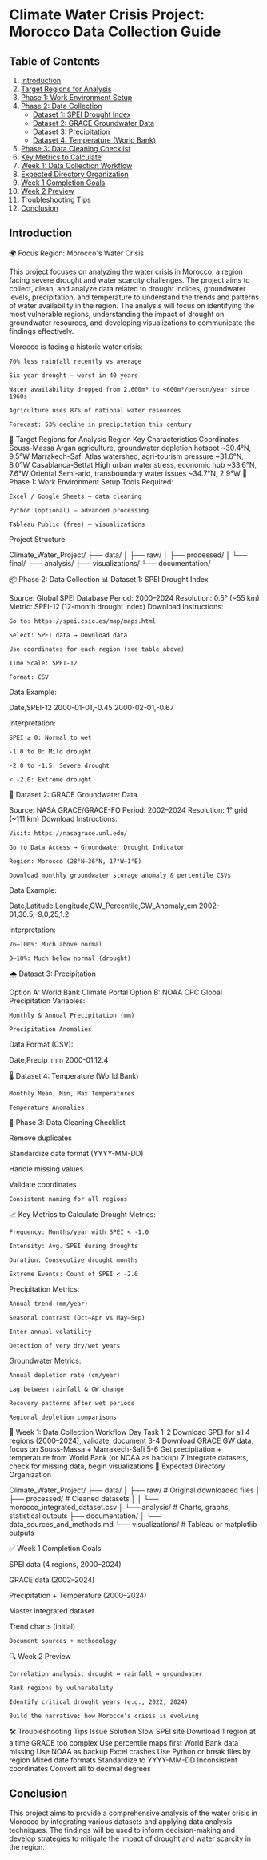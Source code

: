 # Climate Water Crisis Project: Morocco Data Collection Guide

## Table of Contents

1.  [Introduction](#introduction)
2.  [Target Regions for Analysis](#target-regions-for-analysis)
3.  [Phase 1: Work Environment Setup](#phase-1-work-environment-setup)
4.  [Phase 2: Data Collection](#phase-2-data-collection)
    *   [Dataset 1: SPEI Drought Index](#dataset-1-spei-drought-index)
    *   [Dataset 2: GRACE Groundwater Data](#dataset-2-grace-groundwater-data)
    *   [Dataset 3: Precipitation](#dataset-3-precipitation)
    *   [Dataset 4: Temperature (World Bank)](#dataset-4-temperature-world-bank)
5.  [Phase 3: Data Cleaning Checklist](#phase-3-data-cleaning-checklist)
6.  [Key Metrics to Calculate](#key-metrics-to-calculate)
7.  [Week 1: Data Collection Workflow](#week-1-data-collection-workflow)
8.  [Expected Directory Organization](#expected-directory-organization)
9.  [Week 1 Completion Goals](#week-1-completion-goals)
10. [Week 2 Preview](#week-2-preview)
11. [Troubleshooting Tips](#troubleshooting-tips)
12. [Conclusion](#conclusion)

## Introduction

🌍 Focus Region: Morocco's Water Crisis

This project focuses on analyzing the water crisis in Morocco, a region facing severe drought and water scarcity challenges. The project aims to collect, clean, and analyze data related to drought indices, groundwater levels, precipitation, and temperature to understand the trends and patterns of water availability in the region. The analysis will focus on identifying the most vulnerable regions, understanding the impact of drought on groundwater resources, and developing visualizations to communicate the findings effectively.

Morocco is facing a historic water crisis:

    70% less rainfall recently vs average

    Six-year drought – worst in 40 years

    Water availability dropped from 2,600m³ to <600m³/person/year since 1960s

    Agriculture uses 87% of national water resources

    Forecast: 53% decline in precipitation this century

🎯 Target Regions for Analysis
Region	Key Characteristics	Coordinates
Souss-Massa	Argan agriculture, groundwater depletion hotspot	~30.4°N, 9.5°W
Marrakech-Safi	Atlas watershed, agri-tourism pressure	~31.6°N, 8.0°W
Casablanca-Settat	High urban water stress, economic hub	~33.6°N, 7.6°W
Oriental	Semi-arid, transboundary water issues	~34.7°N, 2.9°W
🧰 Phase 1: Work Environment Setup
Tools Required:

    Excel / Google Sheets – data cleaning

    Python (optional) – advanced processing

    Tableau Public (free) – visualizations

Project Structure:

Climate_Water_Project/
├── data/
│   ├── raw/
│   ├── processed/
│   └── final/
├── analysis/
├── visualizations/
└── documentation/

📦 Phase 2: Data Collection
📊 Dataset 1: SPEI Drought Index

Source: Global SPEI Database
Period: 2000–2024
Resolution: 0.5° (~55 km)
Metric: SPEI-12 (12-month drought index)
Download Instructions:

    Go to: https://spei.csic.es/map/maps.html

    Select: SPEI data → Download data

    Use coordinates for each region (see table above)

    Time Scale: SPEI-12

    Format: CSV

Data Example:

Date,SPEI-12
2000-01-01,-0.45
2000-02-01,-0.67

Interpretation:

    SPEI ≥ 0: Normal to wet

    -1.0 to 0: Mild drought

    -2.0 to -1.5: Severe drought

    < -2.0: Extreme drought

🌊 Dataset 2: GRACE Groundwater Data

Source: NASA GRACE/GRACE-FO
Period: 2002–2024
Resolution: 1° grid (~111 km)
Download Instructions:

    Visit: https://nasagrace.unl.edu/

    Go to Data Access → Groundwater Drought Indicator

    Region: Morocco (28°N–36°N, 17°W–1°E)

    Download monthly groundwater storage anomaly & percentile CSVs

Data Example:

Date,Latitude,Longitude,GW_Percentile,GW_Anomaly_cm
2002-01,30.5,-9.0,25,1.2

Interpretation:

    76–100%: Much above normal

    0–10%: Much below normal (drought)

🌧️ Dataset 3: Precipitation

Option A: World Bank Climate Portal
Option B: NOAA CPC Global Precipitation
Variables:

    Monthly & Annual Precipitation (mm)

    Precipitation Anomalies

Data Format (CSV):

Date,Precip_mm
2000-01,12.4

🌡️ Dataset 4: Temperature (World Bank)

    Monthly Mean, Min, Max Temperatures

    Temperature Anomalies

🧹 Phase 3: Data Cleaning Checklist

Remove duplicates

Standardize date format (YYYY-MM-DD)

Handle missing values

Validate coordinates

    Consistent naming for all regions

📈 Key Metrics to Calculate
Drought Metrics:

    Frequency: Months/year with SPEI < -1.0

    Intensity: Avg. SPEI during droughts

    Duration: Consecutive drought months

    Extreme Events: Count of SPEI < -2.0

Precipitation Metrics:

    Annual trend (mm/year)

    Seasonal contrast (Oct–Apr vs May–Sep)

    Inter-annual volatility

    Detection of very dry/wet years

Groundwater Metrics:

    Annual depletion rate (cm/year)

    Lag between rainfall & GW change

    Recovery patterns after wet periods

    Regional depletion comparisons

📅 Week 1: Data Collection Workflow
Day	Task
1-2	Download SPEI for all 4 regions (2000–2024), validate, document
3-4	Download GRACE GW data, focus on Souss-Massa + Marrakech-Safi
5-6	Get precipitation + temperature from World Bank (or NOAA as backup)
7	Integrate datasets, check for missing data, begin visualizations
📂 Expected Directory Organization

Climate_Water_Project/
├── data/
│   ├── raw/            # Original downloaded files
│   ├── processed/      # Cleaned datasets
│   │   └── morocco_integrated_dataset.csv
│   └── analysis/       # Charts, graphs, statistical outputs
├── documentation/
│   └── data_sources_and_methods.md
└── visualizations/     # Tableau or matplotlib outputs

✅ Week 1 Completion Goals

SPEI data (4 regions, 2000–2024)

GRACE data (2002–2024)

Precipitation + Temperature (2000–2024)

Master integrated dataset

Trend charts (initial)

    Document sources + methodology

🔍 Week 2 Preview

    Correlation analysis: drought ↔ rainfall ↔ groundwater

    Rank regions by vulnerability

    Identify critical drought years (e.g., 2022, 2024)

    Build the narrative: how Morocco’s crisis is evolving

🛠️ Troubleshooting Tips
Issue	Solution
Slow SPEI site	Download 1 region at a time
GRACE too complex	Use percentile maps first
World Bank data missing	Use NOAA as backup
Excel crashes	Use Python or break files by region
Mixed date formats	Standardize to YYYY-MM-DD
Inconsistent coordinates	Convert all to decimal degrees

## Conclusion

This project aims to provide a comprehensive analysis of the water crisis in Morocco by integrating various datasets and applying data analysis techniques. The findings will be used to inform decision-making and develop strategies to mitigate the impact of drought and water scarcity in the region.
